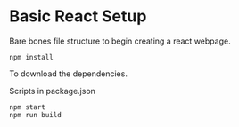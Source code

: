 # Basic React Setup

Bare bones file structure to begin creating a react webpage. 

```
npm install
```
To download the dependencies. 

Scripts in package.json
```
npm start
npm run build
```